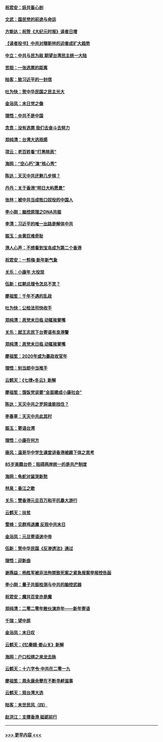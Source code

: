 #### [祝君安：妖共畜心剖](../pages/nsc993/n11794273.md?t=01161122) 
#### [文武：国民党的前途与命运](../pages/nsc993/n11794198.md?t=01161122) 
#### [方能达：祝贺《大纪元时报》读者日增](../pages/nsc993/n11793807.md?t=01161122) 
#### [【读者投书】中共对穆斯林的迫害成扩大趋势](../pages/nsc993/n11791371.md?t=01161122) 
#### [中立：中共与民为敌 期望台湾民主统一大陆](../pages/nsc993/n11790392.md?t=01161122) 
#### [苦胆：一张选票的距离](../pages/nsc993/n11788914.md?t=01161122) 
#### [陆客：致习近平的一封信](../pages/nsc993/n11788867.md?t=01161122) 
#### [吐为快：贺中华民国之民主光大](../pages/nsc993/n11788618.md?t=01161122) 
#### [金浴凤：末日党之像](../pages/nsc993/n11787475.md?t=01161122) 
#### [理悟：中共不是中国](../pages/nsc993/n11787463.md?t=01161122) 
#### [念贲：没有选票  我们去奋斗去努力](../pages/nsc993/n11787398.md?t=01161122) 
#### [郑纯清：台湾大选观感](../pages/nsc993/n11786210.md?t=01161122) 
#### [项云：老百姓看“打黑除恶”](../pages/nsc993/n11785398.md?t=01161122) 
#### [海网：“空心朽”演“核心秀”](../pages/nsc993/n11783874.md?t=01161122) 
#### [陈达：天灭中共还剩几步棋？](../pages/nsc993/n11783719.md?t=01161122) 
#### [丹丹：关于香港“明日大屿愿景”](../pages/nsc993/n11783273.md?t=01161122) 
#### [张林：被中共当成牲口奴役的中国人](../pages/nsc993/n11782397.md?t=01161122) 
#### [李小刚：脑控原理之DNA共振](../pages/nsc993/n11780962.md?t=01161122) 
#### [李清：习近平的唯一出路是解体中共](../pages/nsc993/n11780866.md?t=01161122) 
#### [振玉：炎黄巨难奇耻](../pages/nsc993/n11779632.md?t=01161122) 
#### [港人心声：不想看到宝岛成为第二个香港](../pages/nsc993/n11778817.md?t=01161122) 
#### [祝君安：一剪梅‧新年新气象](../pages/nsc993/n11776340.md?t=01161122) 
#### [关乐：小康年 大役现](../pages/nsc993/n11774213.md?t=01161122) 
#### [伍新：红朝总理令怎总不灵？](../pages/nsc993/n11770813.md?t=01161122) 
#### [廖祖笙：千年不遇的乱政](../pages/nsc993/n11770373.md?t=01161122) 
#### [吐为快：公检法司快收手](../pages/nsc993/n11770359.md?t=01161122) 
#### [郑纯清：恶党末日临 动辄挨掌嘴](../pages/nsc993/n11769912.md?t=01161122) 
#### [关乐：就王志民下台寄语有良港警](../pages/nsc993/n11769903.md?t=01161122) 
#### [郑纯清：恶党末日临 动辄挨掌嘴](../pages/nsc993/n11769356.md?t=01161122) 
#### [廖祖笙：2020年或为暴政收官年](../pages/nsc993/n11768216.md?t=01161122) 
#### [理悟：别当郎中当推手](../pages/nsc993/n11768243.md?t=01161122) 
#### [云鹤天：《七律▪冬云》新解](../pages/nsc993/n11768204.md?t=01161122) 
#### [廖祖笙：饿饭党说要“全面建成小康社会”](../pages/nsc993/n11767482.md?t=01161122) 
#### [陈达：天灭中共之罗网谁能挡住？](../pages/nsc993/n11767465.md?t=01161122) 
#### [李春草：天灭中共此其时](../pages/nsc993/n11767452.md?t=01161122) 
#### [振玉：寄语台湾](../pages/nsc993/n11767432.md?t=01161122) 
#### [理悟：小康在何方](../pages/nsc993/n11767394.md?t=01161122) 
#### [唐风：温哥华中学生课堂讲香港被踢下体之思考](../pages/nsc993/n11766848.md?t=01161122) 
#### [85岁美籍台侨：阻碍两岸统一的是共产制度](../pages/nsc993/n11765043.md?t=01161122) 
#### [海网：龟蛇对鼠哭新愁](../pages/nsc993/n11764895.md?t=01161122) 
#### [林泉：香江之歌](../pages/nsc993/n11764415.md?t=01161122) 
#### [关乐：赞香港元旦百万和平抗暴大游行](../pages/nsc993/n11764382.md?t=01161122) 
#### [云鹤天：扶贫](../pages/nsc993/n11764245.md?t=01161122) 
#### [雪绮：见群鸡退鹰  反观中共末日](../pages/nsc993/n11762112.md?t=01161122) 
#### [金浴凤：元旦寄语迷中帝](../pages/nsc993/n11761788.md?t=01161122) 
#### [伍新：贺中华民国《反渗透法》通过](../pages/nsc993/n11761994.md?t=01161122) 
#### [理悟：迎新曲](../pages/nsc993/n11761152.md?t=01161122) 
#### [谢燕益：杨胜军被非法拘禁致死案之紧急报案举报控告函](../pages/nsc993/n11756134.md?t=01161122) 
#### [李小刚：量子共振检测与中共的脑控武器](../pages/nsc993/n11754518.md?t=01161122) 
#### [祝君安：魔共百变亦是魔](../pages/nsc993/n11754469.md?t=01161122) 
#### [郑纯清：二零二零年散伙演弃年——新年寄语](../pages/nsc993/n11754195.md?t=01161122) 
#### [千瑞：望中原](../pages/nsc993/n11754159.md?t=01161122) 
#### [金浴凤：末日叹](../pages/nsc993/n11752359.md?t=01161122) 
#### [云鹤天：《忆秦娥‧娄山关》新解](../pages/nsc993/n11752348.md?t=01161122) 
#### [海网：户口松绑之来龙去脉](../pages/nsc993/n11752328.md?t=01161122) 
#### [云鹤天：十六字令‧中共在二零一九](../pages/nsc993/n11752305.md?t=01161122) 
#### [廖祖笙：周永康余孽在不断寻衅滋事](../pages/nsc993/n11751013.md?t=01161122) 
#### [云鹤天：观台湾大选](../pages/nsc993/n11751007.md?t=01161122) 
#### [陆客：末世民风（四）](../pages/nsc993/n11749203.md?t=01161122) 
#### [赵洪江：支撑香港 砥砺前行](../pages/nsc993/n11748482.md?t=01161122) 

----
#### [ >>> 更早内容 <<< ](../indexes/nsc993-earlier.md)
